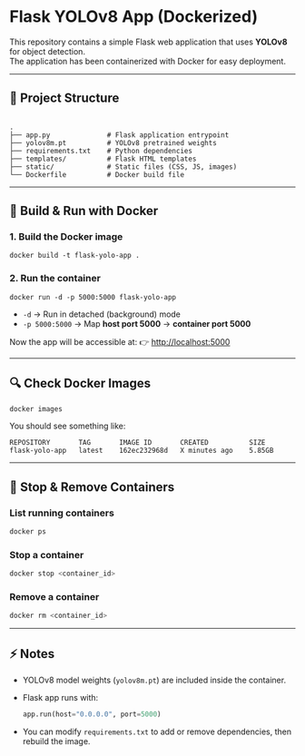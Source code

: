# Flask YOLOv8 App (Dockerized)

This repository contains a simple Flask web application that uses **YOLOv8** for object detection.  
The application has been containerized with Docker for easy deployment.

---

## 📂 Project Structure

```

.
├── app.py              # Flask application entrypoint
├── yolov8m.pt          # YOLOv8 pretrained weights
├── requirements.txt    # Python dependencies
├── templates/          # Flask HTML templates
├── static/             # Static files (CSS, JS, images)
└── Dockerfile          # Docker build file

````

---

## 🐳 Build & Run with Docker

### 1. Build the Docker image
```docker build -t flask-yolo-app .```

### 2. Run the container

```docker run -d -p 5000:5000 flask-yolo-app```

* `-d` → Run in detached (background) mode
* `-p 5000:5000` → Map **host port 5000** → **container port 5000**

Now the app will be accessible at:
👉 [http://localhost:5000](http://localhost:5000)

---

## 🔍 Check Docker Images

```bash
docker images
```

You should see something like:

```
REPOSITORY       TAG       IMAGE ID       CREATED          SIZE
flask-yolo-app   latest    162ec232968d   X minutes ago    5.85GB
```

---

## 🛑 Stop & Remove Containers

### List running containers

```bash
docker ps
```

### Stop a container

```bash
docker stop <container_id>
```

### Remove a container

```bash
docker rm <container_id>
```

---

## ⚡ Notes

* YOLOv8 model weights (`yolov8m.pt`) are included inside the container.
* Flask app runs with:

  ```python
  app.run(host="0.0.0.0", port=5000)
  ```
* You can modify `requirements.txt` to add or remove dependencies, then rebuild the image.
